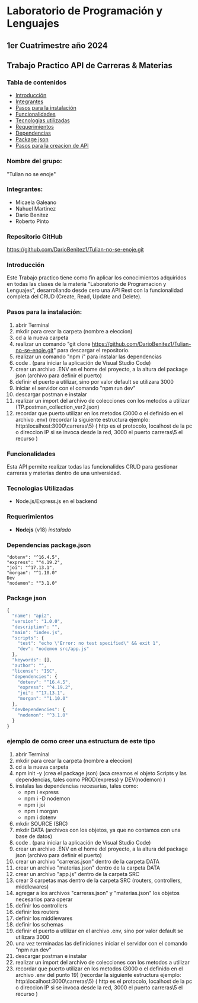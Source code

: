 
# Laboratorio de Programación y Lenguajes
## 1er Cuatrimestre año 2024
## Trabajo Practico API de Carreras & Materias

### Tabla de contenidos
- [Introducción](#introducción)
- [Integrantes](#integrantes)
- [Pasos para la instalación](#pasos-para-la-instalación)
- [Funcionalidades](#funcionalidades)
- [Tecnologias utilizadas](#tecnologias-utilizadas)
- [Requerimientos](#requerimientos)
- [Dependencias](#dependencias-packagejson)
- [Package json](#package-json)
- [Pasos para la creacion de API](#como-crear-una-api-rest-de-carreras--materias)

### Nombre del grupo: 
  "Tulian no se enoje"

### Integrantes: 
 - Micaela Galeano
 - Nahuel Martinez
 - Dario Benitez
 - Roberto Pinto

### Repositorio GitHub
  https://github.com/DarioBenitez1/Tulian-no-se-enoje.git

### Introducción
Este Trabajo practico tiene como fin aplicar los conocimientos adquiridos en todas las clases de la materia "Laboratorio de Programacion y Lenguajes", desarrollando desde cero una API Rest con la funcionalidad completa del CRUD (Create, Read, Update and Delete).

### Pasos para la instalación:

 1. abrir Terminal
 2. mkdir para crear la carpeta (nombre a eleccion)
 3. cd a la nueva carpeta
 4. realizar un comando "git clone https://github.com/DarioBenitez1/Tulian-no-se-enoje.git" para descargar el repositorio.
 5. realizar un comando "npm i" para instalar las dependencias
 6. code . (para iniciar la aplicación de Visual Studio Code)
 7. crear un archivo .ENV en el home del proyecto, a la altura del package json (archivo para definir el puerto)
 8. definir el puerto a utilizar, sino por valor default se utilizara 3000
 9. iniciar el servidor con el comando "npm run dev"
 10. descargar postman e instalar
 11. realizar un import del archivo de colecciones con los metodos a utilizar (TP.postman_collection_ver2.json)
 12. recordar que puerto utilizar en los metodos (3000 o el definido en el archivo .env)
    (recordar la siguiente estructura ejemplo: http:\\localhost:3000\carreras\5)
    (
      http es el protocolo, 
      localhost de la pc o direccion IP si se invoca desde la red,
      3000 el puerto
      carreras\5 el recurso
    )
    

### Funcionalidades
Esta API permite realizar todas las funcionalides CRUD para gestionar carreras y materias dentro de una universidad.

### Tecnologias Utilizadas
- Node.js/Express.js en el backend

### Requerimientos
 - **Nodejs**  (v18) *instalado*

### Dependencias package.json
    "dotenv": "^16.4.5",
    "express": "^4.19.2",
    "joi": "^17.13.1",
    "morgan": "^1.10.0"
    Dev
    "nodemon": "^3.1.0"

### Package json
```javascript
{
  "name": "api2",
  "version": "1.0.0",
  "description": "",
  "main": "index.js",
  "scripts": {
    "test": "echo \"Error: no test specified\" && exit 1",
    "dev": "nodemon src/app.js"
  },
  "keywords": [],
  "author": "",
  "license": "ISC",
  "dependencies": {
    "dotenv": "^16.4.5",
    "express": "^4.19.2",
    "joi": "^17.13.1",
    "morgan": "^1.10.0"
  },
  "devDependencies": {
    "nodemon": "^3.1.0"
  }
}
```
### ejemplo de como creer una estructura de este tipo
 1. abrir Terminal
 2. mkdir para crear la carpeta (nombre a eleccion)
 3. cd a la nueva carpeta
 4. npm init -y (crea el package.json) 	(aca creamos el objeto Scripts y las dependencias, tales como PROD(express) y DEV(nodemon) )
 5. instalas las dependencias necesarias, 
    tales como: 
     - npm i express 
     - npm i -D nodemon
     - npm i joi
     - npm i morgan
     - npm i dotenv
 6. mkdir SOURCE (SRC)
 7. mkdir DATA (archivos con los objetos, ya que no contamos con una base de datos)
 8. code . (para iniciar la aplicación de Visual Studio Code)
 9. crear un archivo .ENV en el home del proyecto, a la altura del package json (archivo para definir el puerto)
 10. crear un archivo "carreras.json" dentro de la carpeta DATA
 11. crear un archivo "materias.json" dentro de la carpeta DATA
 12. crear un archivo "app.js" dentro de la carpeta SRC
 13. crear 3 carpetas mas dentro de la carpeta SRC (routers, controllers, middlewares)
 14. agregar a los archivos "carreras.json" y "materias.json" los objetos necesarios para operar
 15. definir los controllers
 16. definir los routers
 17. definir los middlewares
 18. definir los schemas
 19. definir el puerto a utilizar en el archivo .env, sino por valor default se utilizara 3000
 20. una vez terminadas las definiciones iniciar el servidor con el comando "npm run dev"
 22. descargar postman e instalar
 23. realizar un import del archivo de colecciones con los metodos a utilizar
 24. recordar que puerto utilizar en los metodos (3000 o el definido en el archivo .env del punto 19)
	(recordar la siguiente estructura ejemplo: http:\\localhost:3000\carreras\5)
	(
		http es el protocolo, 
		localhost de la pc o direccion IP si se invoca desde la red,
		3000 el puerto
		carreras\5 el recurso
	)
